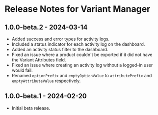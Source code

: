 # Release Notes for Variant Manager

## 1.0.0-beta.2 - 2024-03-14

- Added success and error types for activity logs.
- Included a status indicator for each activity log on the dashboard.
- Added an activity status filter to the dashboard.
- Fixed an issue where a product couldn't be exported if it did not have the Variant Attributes field.
- Fixed an issue where creating an activity log without a logged-in user would fail.
- Renamed `optionPrefix` and `emptyOptionValue` to `attributePrefix` and `emptyAttributeValue` respectively.

## 1.0.0-beta.1 - 2024-02-20

- Initial beta release.
